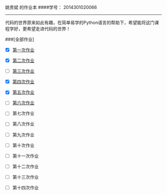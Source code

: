 姚贵斌 的作业本
####学号： 2014301020066


---
代码的世界原来如此有趣，在简单易学的Python语言的帮助下，希望能将这门课程学好，更希望走进代码的世界！

###[全部作业]

- [x] [第一次作业](https://github.com/Guibeen/compuational_physics_N2014301020066/blob/master/%E7%AC%AC%E4%B8%80%E6%AC%A1%E4%BD%9C%E4%B8%9A.md)

- [x] [第二次作业](https://github.com/Guibeen/compuational_physics_N2014301020066/blob/master/Exercises/Exercise02.md)

- [ ] [第三次作业](https://github.com/Guibeen/compuational_physics_N2014301020066/blob/master/Exercises/Exercise03.md)

- [x] [第四次作业](https://www.zybuluo.com/Guibeen/note/525729) 

- [x] [第五次作业](https://www.zybuluo.com/Guibeen/note/507130)

- [ ] [第六次作业](https://www.zybuluo.com/Guibeen/note/541130)

- [ ] 第七次作业

- [ ] 第八次作业

- [ ] 第九次作业

- [ ] 第十次作业

- [ ] 第十一次作业

- [ ] 第十二次作业

- [ ] 第十三次作业

- [ ] 第十四次作业
